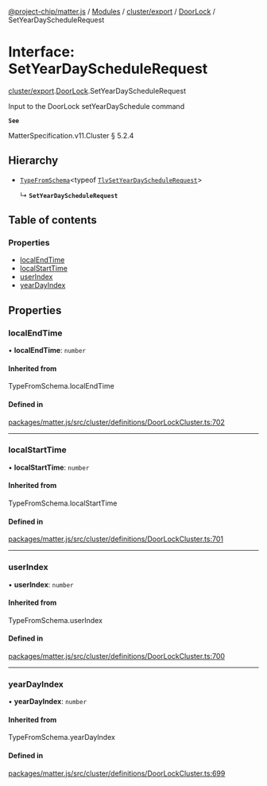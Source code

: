 [@project-chip/matter.js](../README.md) / [Modules](../modules.md) / [cluster/export](../modules/cluster_export.md) / [DoorLock](../modules/cluster_export.DoorLock.md) / SetYearDayScheduleRequest

# Interface: SetYearDayScheduleRequest

[cluster/export](../modules/cluster_export.md).[DoorLock](../modules/cluster_export.DoorLock.md).SetYearDayScheduleRequest

Input to the DoorLock setYearDaySchedule command

**`See`**

MatterSpecification.v11.Cluster § 5.2.4

## Hierarchy

- [`TypeFromSchema`](../modules/tlv_export.md#typefromschema)\<typeof [`TlvSetYearDayScheduleRequest`](../modules/cluster_export.DoorLock.md#tlvsetyeardayschedulerequest)\>

  ↳ **`SetYearDayScheduleRequest`**

## Table of contents

### Properties

- [localEndTime](cluster_export.DoorLock.SetYearDayScheduleRequest.md#localendtime)
- [localStartTime](cluster_export.DoorLock.SetYearDayScheduleRequest.md#localstarttime)
- [userIndex](cluster_export.DoorLock.SetYearDayScheduleRequest.md#userindex)
- [yearDayIndex](cluster_export.DoorLock.SetYearDayScheduleRequest.md#yeardayindex)

## Properties

### localEndTime

• **localEndTime**: `number`

#### Inherited from

TypeFromSchema.localEndTime

#### Defined in

[packages/matter.js/src/cluster/definitions/DoorLockCluster.ts:702](https://github.com/project-chip/matter.js/blob/5f71eedebdb9fa54338bde320c311bb359b7455d/packages/matter.js/src/cluster/definitions/DoorLockCluster.ts#L702)

___

### localStartTime

• **localStartTime**: `number`

#### Inherited from

TypeFromSchema.localStartTime

#### Defined in

[packages/matter.js/src/cluster/definitions/DoorLockCluster.ts:701](https://github.com/project-chip/matter.js/blob/5f71eedebdb9fa54338bde320c311bb359b7455d/packages/matter.js/src/cluster/definitions/DoorLockCluster.ts#L701)

___

### userIndex

• **userIndex**: `number`

#### Inherited from

TypeFromSchema.userIndex

#### Defined in

[packages/matter.js/src/cluster/definitions/DoorLockCluster.ts:700](https://github.com/project-chip/matter.js/blob/5f71eedebdb9fa54338bde320c311bb359b7455d/packages/matter.js/src/cluster/definitions/DoorLockCluster.ts#L700)

___

### yearDayIndex

• **yearDayIndex**: `number`

#### Inherited from

TypeFromSchema.yearDayIndex

#### Defined in

[packages/matter.js/src/cluster/definitions/DoorLockCluster.ts:699](https://github.com/project-chip/matter.js/blob/5f71eedebdb9fa54338bde320c311bb359b7455d/packages/matter.js/src/cluster/definitions/DoorLockCluster.ts#L699)
